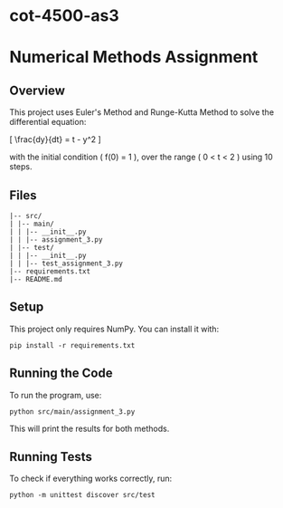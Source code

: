 # cot-4500-as3

# Numerical Methods Assignment

## Overview
This project uses Euler's Method and Runge-Kutta Method to solve the differential equation:

\[ \frac{dy}{dt} = t - y^2 \]

with the initial condition \( f(0) = 1 \), over the range \( 0 < t < 2 \) using 10 steps.

## Files
```
|-- src/
| |-- main/
| | |-- __init__.py
| | |-- assignment_3.py
| |-- test/
| | |-- __init__.py
| | |-- test_assignment_3.py
|-- requirements.txt
|-- README.md
```

## Setup
This project only requires NumPy. You can install it with:
```
pip install -r requirements.txt
```

## Running the Code
To run the program, use:
```
python src/main/assignment_3.py
```
This will print the results for both methods.

## Running Tests
To check if everything works correctly, run:
```
python -m unittest discover src/test
```

